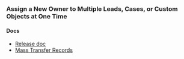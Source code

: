 ### Assign a New Owner to Multiple Leads, Cases, or Custom Objects at One Time

#### Docs
- [Release doc](https://releasenotes.docs.salesforce.com/en-us/winter19/release-notes/rn_lex_change_owner.htm)
- [Mass Transfer Records](https://help.salesforce.com/articleView?id=admin_transfer.htm&type=5)


